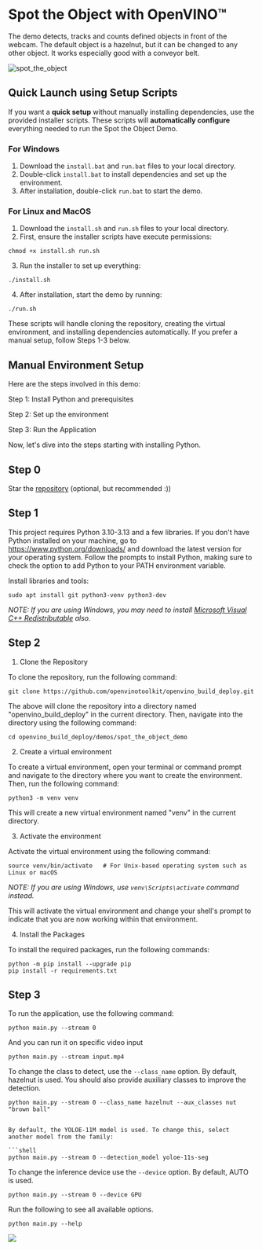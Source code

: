 # Spot the Object with OpenVINO™

The demo detects, tracks and counts defined objects in front of the webcam. The default object is a hazelnut, but it can be changed to any other object. It works especially good with a conveyor belt.

![spot_the_object](https://github.com/user-attachments/assets/e0b1f56a-a7b3-4bf0-a056-1fac804c2de3)

## Quick Launch using Setup Scripts

If you want a **quick setup** without manually installing dependencies, use the provided installer scripts. These scripts will **automatically configure** everything needed to run the Spot the Object Demo.

### **For Windows**

1. Download the `install.bat` and `run.bat` files to your local directory.
2. Double-click `install.bat` to install dependencies and set up the environment.
3. After installation, double-click `run.bat` to start the demo.

### **For Linux and MacOS**

1. Download the `install.sh` and `run.sh` files to your local directory.
2. First, ensure the installer scripts have execute permissions:

```shell
chmod +x install.sh run.sh
```

3. Run the installer to set up everything:

```shell
./install.sh
```

4. After installation, start the demo by running:

```shell
./run.sh
```

These scripts will handle cloning the repository, creating the virtual environment, and installing dependencies automatically. If you prefer a manual setup, follow Steps 1-3 below.

## Manual Environment Setup

Here are the steps involved in this demo:

Step 1: Install Python and prerequisites

Step 2: Set up the environment

Step 3: Run the Application

Now, let's dive into the steps starting with installing Python.

## Step 0

Star the [repository](https://github.com/openvinotoolkit/openvino_build_deploy) (optional, but recommended :))

## Step 1

This project requires Python 3.10-3.13 and a few libraries. If you don't have Python installed on your machine, go to https://www.python.org/downloads/ and download the latest version for your operating system. Follow the prompts to install Python, making sure to check the option to add Python to your PATH environment variable.

Install libraries and tools:

```shell
sudo apt install git python3-venv python3-dev
```

_NOTE: If you are using Windows, you may need to install [Microsoft Visual C++ Redistributable](https://aka.ms/vs/16/release/vc_redist.x64.exe) also._

## Step 2

1. Clone the Repository

To clone the repository, run the following command:

```shell
git clone https://github.com/openvinotoolkit/openvino_build_deploy.git
```

The above will clone the repository into a directory named "openvino_build_deploy" in the current directory. Then, navigate into the directory using the following command:

```shell
cd openvino_build_deploy/demos/spot_the_object_demo
```

2. Create a virtual environment

To create a virtual environment, open your terminal or command prompt and navigate to the directory where you want to create the environment. Then, run the following command:

```shell
python3 -m venv venv
```
This will create a new virtual environment named "venv" in the current directory.

3. Activate the environment

Activate the virtual environment using the following command:

```shell
source venv/bin/activate   # For Unix-based operating system such as Linux or macOS
```

_NOTE: If you are using Windows, use `venv\Scripts\activate` command instead._

This will activate the virtual environment and change your shell's prompt to indicate that you are now working within that environment.

4. Install the Packages

To install the required packages, run the following commands:

```shell
python -m pip install --upgrade pip 
pip install -r requirements.txt
```

## Step 3

To run the application, use the following command:

```shell
python main.py --stream 0
```

And you can run it on specific video input

```shell
python main.py --stream input.mp4
```

To change the class to detect, use the `--class_name` option. By default, hazelnut is used. You should also provide auxiliary classes to improve the detection.

```shell
python main.py --stream 0 --class_name hazelnut --aux_classes nut "brown ball"
```

```shell

By default, the YOLOE-11M model is used. To change this, select another model from the family:

```shell
python main.py --stream 0 --detection_model yoloe-11s-seg
```

To change the inference device use the `--device` option. By default, AUTO is used.

```shell
python main.py --stream 0 --device GPU
```

Run the following to see all available options.

```shell
python main.py --help
```
[//]: # (telemetry pixel)
<img referrerpolicy="no-referrer-when-downgrade" src="https://static.scarf.sh/a.png?x-pxid=7003a37c-568d-40a5-9718-0d021d8589ca&project=demos/spot_the_object_demo&file=README.md" />
